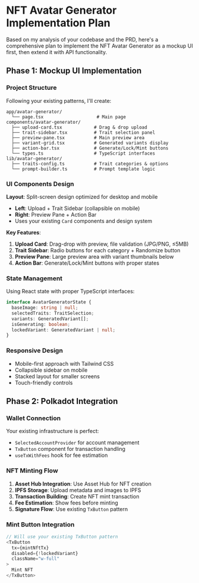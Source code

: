 # NFT Avatar Generator Implementation Plan

Based on my analysis of your codebase and the PRD, here's a comprehensive plan to implement the NFT Avatar Generator as a mockup UI first, then extend it with API functionality.

## **Phase 1: Mockup UI Implementation**

### **Project Structure**
Following your existing patterns, I'll create:
```
app/avatar-generator/
  └── page.tsx                    # Main page
components/avatar-generator/
  ├── upload-card.tsx            # Drag & drop upload
  ├── trait-sidebar.tsx          # Trait selection panel  
  ├── preview-pane.tsx           # Main preview area
  ├── variant-grid.tsx           # Generated variants display
  ├── action-bar.tsx             # Generate/Lock/Mint buttons
  └── types.ts                   # TypeScript interfaces
lib/avatar-generator/
  ├── traits-config.ts           # Trait categories & options
  └── prompt-builder.ts          # Prompt template logic
```

### **UI Components Design**

**Layout**: Split-screen design optimized for desktop and mobile
- **Left**: Upload + Trait Sidebar (collapsible on mobile)
- **Right**: Preview Pane + Action Bar
- Uses your existing `Card` components and design system

**Key Features**:
1. **Upload Card**: Drag-drop with preview, file validation (JPG/PNG, ≤5MB)
2. **Trait Sidebar**: Radio buttons for each category + Randomize button
3. **Preview Pane**: Large preview area with variant thumbnails below
4. **Action Bar**: Generate/Lock/Mint buttons with proper states

### **State Management**
Using React state with proper TypeScript interfaces:
```typescript
interface AvatarGeneratorState {
  baseImage: string | null;
  selectedTraits: TraitSelection;
  variants: GeneratedVariant[];
  isGenerating: boolean;
  lockedVariant: GeneratedVariant | null;
}
```

### **Responsive Design**
- Mobile-first approach with Tailwind CSS
- Collapsible sidebar on mobile
- Stacked layout for smaller screens
- Touch-friendly controls

## **Phase 2: Polkadot Integration**

### **Wallet Connection**
Your existing infrastructure is perfect:
- `SelectedAccountProvider` for account management
- `TxButton` component for transaction handling
- `useTxWithFees` hook for fee estimation

### **NFT Minting Flow**
1. **Asset Hub Integration**: Use Asset Hub for NFT creation
2. **IPFS Storage**: Upload metadata and images to IPFS
3. **Transaction Building**: Create NFT mint transaction
4. **Fee Estimation**: Show fees before minting
5. **Signature Flow**: Use existing `TxButton` pattern

### **Mint Button Integration**
```typescript
// Will use your existing TxButton pattern
<TxButton
  tx={mintNftTx}
  disabled={!lockedVariant}
  className="w-full"
>
  Mint NFT
</TxButton>
```
